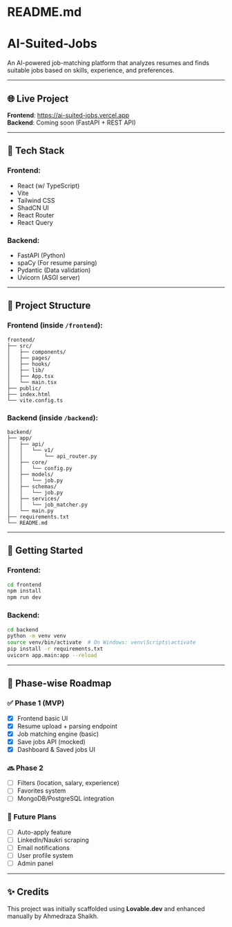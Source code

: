 # README.md

# AI-Suited-Jobs

An AI-powered job-matching platform that analyzes resumes and finds suitable jobs based on skills, experience, and preferences.

---

## 🌐 Live Project
**Frontend**: https://ai-suited-jobs.vercel.app  
**Backend**: Coming soon (FastAPI + REST API)

---

## 📁 Tech Stack

### Frontend:
- React (w/ TypeScript)
- Vite
- Tailwind CSS
- ShadCN UI
- React Router
- React Query

### Backend:
- FastAPI (Python)
- spaCy (For resume parsing)
- Pydantic (Data validation)
- Uvicorn (ASGI server)

---

## 🧩 Project Structure

### Frontend (inside `/frontend`):
```
frontend/
├── src/
│   ├── components/
│   ├── pages/
│   ├── hooks/
│   ├── lib/
│   ├── App.tsx
│   └── main.tsx
├── public/
├── index.html
└── vite.config.ts
```

### Backend (inside `/backend`):
```
backend/
├── app/
│   ├── api/
│   │   └── v1/
│   │       └── api_router.py
│   ├── core/
│   │   └── config.py
│   ├── models/
│   │   └── job.py
│   ├── schemas/
│   │   └── job.py
│   ├── services/
│   │   └── job_matcher.py
│   └── main.py
├── requirements.txt
└── README.md
```

---

## 🚀 Getting Started

### Frontend:
```bash
cd frontend
npm install
npm run dev
```

### Backend:
```bash
cd backend
python -m venv venv
source venv/bin/activate  # On Windows: venv\Scripts\activate
pip install -r requirements.txt
uvicorn app.main:app --reload
```

---

## 🔮 Phase-wise Roadmap

### ✅ Phase 1 (MVP)
- [x] Frontend basic UI
- [x] Resume upload + parsing endpoint
- [x] Job matching engine (basic)
- [x] Save jobs API (mocked)
- [x] Dashboard & Saved jobs UI

### 🔜 Phase 2
- [ ] Filters (location, salary, experience)
- [ ] Favorites system
- [ ] MongoDB/PostgreSQL integration

### 🔮 Future Plans
- [ ] Auto-apply feature
- [ ] LinkedIn/Naukri scraping
- [ ] Email notifications
- [ ] User profile system
- [ ] Admin panel

---

## ✨ Credits
This project was initially scaffolded using **Lovable.dev** and enhanced manually by Ahmedraza Shaikh.
